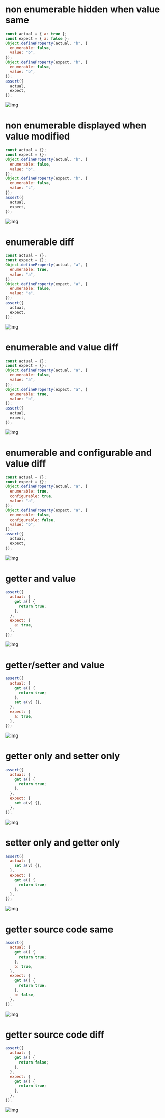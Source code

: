 # non enumerable hidden when value same

```js
const actual = { a: true };
const expect = { a: false };
Object.defineProperty(actual, "b", {
  enumerable: false,
  value: "b",
});
Object.defineProperty(expect, "b", {
  enumerable: false,
  value: "b",
});
assert({
  actual,
  expect,
});
```

![img](<./property_descriptor/non enumerable hidden when value same.svg>)

# non enumerable displayed when value modified

```js
const actual = {};
const expect = {};
Object.defineProperty(actual, "b", {
  enumerable: false,
  value: "b",
});
Object.defineProperty(expect, "b", {
  enumerable: false,
  value: "c",
});
assert({
  actual,
  expect,
});
```

![img](<./property_descriptor/non enumerable displayed when value modified.svg>)

# enumerable diff

```js
const actual = {};
const expect = {};
Object.defineProperty(actual, "a", {
  enumerable: true,
  value: "a",
});
Object.defineProperty(expect, "a", {
  enumerable: false,
  value: "a",
});
assert({
  actual,
  expect,
});
```

![img](<./property_descriptor/enumerable diff.svg>)

# enumerable and value diff

```js
const actual = {};
const expect = {};
Object.defineProperty(actual, "a", {
  enumerable: false,
  value: "a",
});
Object.defineProperty(expect, "a", {
  enumerable: true,
  value: "b",
});
assert({
  actual,
  expect,
});
```

![img](<./property_descriptor/enumerable and value diff.svg>)

# enumerable and configurable and value diff

```js
const actual = {};
const expect = {};
Object.defineProperty(actual, "a", {
  enumerable: true,
  configurable: true,
  value: "a",
});
Object.defineProperty(expect, "a", {
  enumerable: false,
  configurable: false,
  value: "b",
});
assert({
  actual,
  expect,
});
```

![img](<./property_descriptor/enumerable and configurable and value diff.svg>)

# getter and value

```js
assert({
  actual: {
    get a() {
      return true;
    },
  },
  expect: {
    a: true,
  },
});
```

![img](<./property_descriptor/getter and value.svg>)

# getter/setter and value

```js
assert({
  actual: {
    get a() {
      return true;
    },
    set a(v) {},
  },
  expect: {
    a: true,
  },
});
```

![img](<./property_descriptor/getter/setter and value.svg>)

# getter only and setter only

```js
assert({
  actual: {
    get a() {
      return true;
    },
  },
  expect: {
    set a(v) {},
  },
});
```

![img](<./property_descriptor/getter only and setter only.svg>)

# setter only and getter only

```js
assert({
  actual: {
    set a(v) {},
  },
  expect: {
    get a() {
      return true;
    },
  },
});
```

![img](<./property_descriptor/setter only and getter only.svg>)

# getter source code same

```js
assert({
  actual: {
    get a() {
      return true;
    },
    b: true,
  },
  expect: {
    get a() {
      return true;
    },
    b: false,
  },
});
```

![img](<./property_descriptor/getter source code same.svg>)

# getter source code diff

```js
assert({
  actual: {
    get a() {
      return false;
    },
  },
  expect: {
    get a() {
      return true;
    },
  },
});
```

![img](<./property_descriptor/getter source code diff.svg>)

